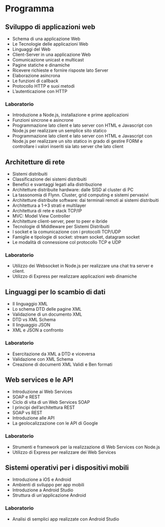 # Programma

## Sviluppo di applicazioni web

- Schema di una applicazione Web 
- Le Tecnologie delle applicazioni Web 
- Linguaggi del Web 
- Client-Server in una applicazione Web 
- Comunicazione unicast e multicast 
- Pagine statiche e dinamiche 
- Ricevere richieste e fornire risposte lato Server 
- Elaborazione asincrona 
- Le funzioni di callback 
- Protocollo HTTP e suoi metodi 
- L’autenticazione con HTTP

### Laboratorio

- Introduzione a Node.js, installazione e prime applicazioni 
- Funzioni sincrone e asincrone 
- Programmazione lato client e lato server con HTML e Javascript con Node.js per realizzare un semplice sito statico 
- Programmazione lato client e lato server con HTML e Javascript con Node.js per realizzare un sito statico in grado di gestire FORM e controllare i valori inseriti sia lato server che lato client

## Architetture di rete

- Sistemi distribuiti 
- Classificazione dei sistemi distribuiti   
- Benefici e svantaggi legati alla distribuzione   
- Architetture distribuite hardware: dalle SISD  al cluster di PC   
- La tassonomia di Flynn. Cluster, grid computing e sistemi pervasivi 
- Architetture distribuite software: dai terminali remoti ai sistemi distribuiti   
- Architettura a 1->3 strati e multilayer 
- Architettura di rete e stack TCP/IP 
- MVC: Model View Controller 
- Architetture client-server, peer to peer e ibride 
- Tecnologie di Middleware per Sistemi Distribuiti 
- I socket e la comunicazione con i protocolli TCP/UDP 
- Famiglie e tipologie di socket: stream socket, datagram socket  
- Le modalità di connessione col protocollo TCP e UDP

### Laboratorio

- Utilizzo dei Websocket in Node.js per realizzare una chat tra server e client. 
- Utilizzo di Express per realizzare applicazioni web dinamiche

## Linguaggi per lo scambio di dati

- Il linguaggio XML 
- Lo schema DTD delle pagine XML 
- Validazione di un documento XML 
- DTD vs XML Schema 
- Il linguaggio JSON 
- XML e JSON a confronto

### Laboratorio

- Esercitazione da XML a DTD e viceversa 
- Validazione con XML Schema 
- Creazione di documenti XML Validi e Ben formati

## Web services e le API

- Introduzione ai Web Services 
- SOAP e REST  
- Ciclo di vita di un Web Services SOAP  
- I principi dell’architettura REST 
- SOAP vs REST 
- Introduzione alle API 
- La geolocalizzazione con le API di Google

### Laboratorio

- Strumenti e framework per la realizzazione di Web Services con Node.js 
- Utilizzo di Express per realizzare dei Web Services 

## Sistemi operativi per i dispositivi mobili

- Introduzione a iOS e Android
- Ambienti di sviluppo per app mobili 
- Introduzione a Android Studio  
- Struttura di un'applicazione Android

### Laboratorio

- Analisi di semplici app realizzate con Android Studio
